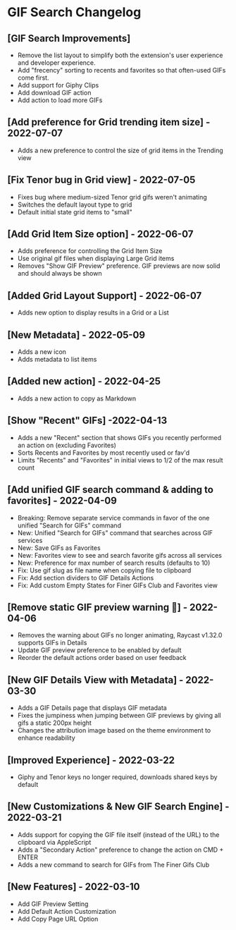 # GIF Search Changelog

## [GIF Search Improvements]

- Remove the list layout to simplify both the extension's user experience and developer experience.
- Add "frecency" sorting to recents and favorites so that often-used GIFs come first.
- Add support for Giphy Clips
- Add download GIF action
- Add action to load more GIFs

## [Add preference for Grid trending item size] - 2022-07-07
- Adds a new preference to control the size of grid items in the Trending view

## [Fix Tenor bug in Grid view] - 2022-07-05
- Fixes bug where medium-sized Tenor grid gifs weren't animating
- Switches the default layout type to grid
- Default initial state grid items to "small"

## [Add Grid Item Size option] - 2022-06-07
- Adds preference for controlling the Grid Item Size
- Use original gif files when displaying Large Grid items
- Removes "Show GIF Preview" preference. GIF previews are now solid and should always be shown

## [Added Grid Layout Support] - 2022-06-07
- Adds new option to display results in a Grid or a List

## [New Metadata] - 2022-05-09
- Adds a new icon
- Adds metadata to list items

## [Added new action] - 2022-04-25
- Adds a new action to copy as Markdown

## [Show "Recent" GIFs] -2022-04-13
- Adds a new "Recent" section that shows GIFs you recently performed an action on (excluding Favorites)
- Sorts Recents and Favorites by most recently used or fav'd
- Limits "Recents" and "Favorites" in initial views to 1/2 of the max result count

## [Add unified GIF search command & adding to favorites] - 2022-04-09
- Breaking: Remove separate service commands in favor of the one unified "Search for GIFs" command
- New: Unified "Search for GIFs" command that searches across GIF services
- New: Save GIFs as Favorites
- New: Favorites view to see and search favorite gifs across all services
- New: Preference for max number of search results (defaults to 10)
- Fix: Use gif slug as file name when copying file to clipboard
- Fix: Add section dividers to GIF Details Actions
- Fix: Add custom Empty States for Finer GIFs Club and Favorites view

## [Remove static GIF preview warning 🎉] - 2022-04-06
- Removes the warning about GIFs no longer animating, Raycast v1.32.0 supports GIFs in Details
- Update GIF preview preference to be enabled by default
- Reorder the default actions order based on user feedback

## [New GIF Details View with Metadata] - 2022-03-30
- Adds a GIF Details page that displays GIF metadata
- Fixes the jumpiness when jumping between GIF previews by giving all gifs a static 200px height
- Changes the attribution image based on the theme environment to enhance readability
## [Improved Experience] - 2022-03-22
- Giphy and Tenor keys no longer required, downloads shared keys by default
## [New Customizations & New GIF Search Engine] - 2022-03-21
- Adds support for copying the GIF file itself (instead of the URL) to the clipboard via AppleScript
- Adds a "Secondary Action" preference to change the action on CMD + ENTER
- Adds a new command to search for GIFs from The Finer Gifs Club

## [New Features] - 2022-03-10
- Add GIF Preview Setting
- Add Default Action Customization
- Add Copy Page URL Option
